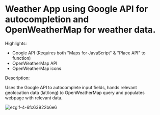 # Weather App using Google API for autocompletion and OpenWeatherMap for weather data.
 
Highlights:
 - Google API (Requires both "Maps for JavaScript" & "Place API" to function)
 - OpenWeatherMap API
 - OpenWeatherMap icons
  
Description:

Uses the Google API to autocomplete input fields, hands relevant geolocation data (lat/long) to OpenWeatherMap query and populates webpage with relevant data.

![ezgif-4-6fc63922b6e6](https://user-images.githubusercontent.com/20257044/126895052-790d40a3-2178-477a-b87d-5e7cd93f9bfb.gif)
